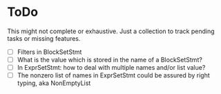 ToDo
===

This might not complete or exhaustive. Just a collection to track pending tasks
or missing features.

- [ ] Filters in BlockSetStmt
- [ ] What is the value which is stored in the name of a BlockSetStmt?
- [ ] In ExprSetStmt: how to deal with multiple names and/or list value?
- [ ] The nonzero list of names in ExprSetStmt could be assured by right typing, aka NonEmptyList
